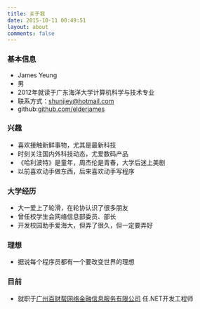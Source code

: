 ```yaml
---
title: 关于我
date: 2015-10-11 00:49:51
layout: about
comments: false
---
```


### 基本信息
- James Yeung
- 男
- 2012年就读于广东海洋大学计算机科学与技术专业
- 联系方式：[shunjiey@hotmail.com](mailto:shunjiey@hotmail.com)
- github:[github.com/elderjames](http://github.com/elderjames)

### 兴趣
- 喜欢接触新鲜事物，尤其是最新科技
- 时刻关注国内外科技动态，尤爱数码产品
- 《哈利波特》是童年，周杰伦是青春，大学后迷上美剧
- 以前喜欢动手做东西，后来喜欢动手写程序

### 大学经历
- 大一爱上了轮滑，在轮协认识了很多朋友
- 曾任校学生会网络信息部委员、部长
- 开发校园助手爱海大，但弄了很久，但一定要弄好

### 理想
- 据说每个程序员都有一个要改变世界的理想

### 目前
- 就职于[广州百财帮网络金融信息服务有限公司](http://www.100cb.cn/) 任.NET开发工程师